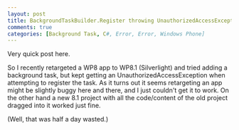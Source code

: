 ```yaml
---
layout: post
title: BackgroundTaskBuilder.Register throwing UnauthorizedAccessException
comments: true
categories: [Background Task, C#, Error, Error, Windows Phone]
---
```

Very quick post here.

So I recently retargeted a WP8 app to WP8.1 (Silverlight) and tried adding a background task, but kept getting an UnauthorizedAccessException when attempting to register the task.
As it turns out it seems retargeting an app might be slightly buggy here and there, and I just couldn't get it to work. On the other hand a new 8.1 project with all the code/content of the old project dragged into it worked just fine.

(Well, that was half a day wasted.)
